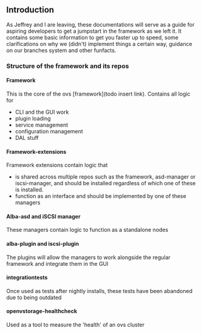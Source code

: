 ## Introduction

As Jeffrey and I are leaving, these documentations will serve as a guide for aspiring developers to get a jumpstart in the framework as we left it.
It contains some basic information to get you faster up to speed, some clarifications on why we (didn't) implement things a certain way, guidance on our branches system and other funfacts.

### Structure of the framework and its repos

#### Framework
This is the core of the ovs  [framework](todo insert link). Contains all logic for
 - CLI and the GUI work
 - plugin loading
 - service management
 - configuration management
 - DAL stuff
 

 
 #### Framework-extensions
Framework extensions contain logic that  
 - is shared across multiple repos such as the framework, asd-manager or iscsi-manager,
 and should be installed regardless of which one of these is installed.
 - function as an interface and should be implemented by one of these managers
 
 #### Alba-asd and iSCSI manager
 These managers contain logic to function as a standalone nodes
 
 #### alba-plugin and iscsi-plugin
 The plugins will allow the managers to work alongside the regular framework and integrate them in the GUI
 
 #### integrationtests
 Once used as tests after nightly installs, these tests have been abandoned due to being outdated
 
 #### openvstorage-healthcheck
 Used as a tool to measure the 'health' of an ovs cluster
 
 
 